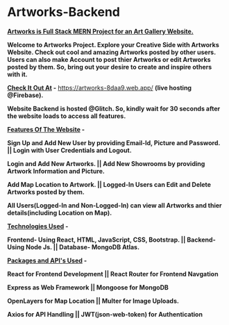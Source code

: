 # Artworks-Backend

**<ins>Artworks is Full Stack MERN Project for an Art Gallery Website.</ins>**

**Welcome to Artworks Project. Explore your Creative Side with Artworks Website. Check out cool and amazing Artworks posted by other users. Users can also make Account to post thier Artworks or edit Artworks posted by them. So, bring out your desire to create and inspire others with it.**

**<ins>Check It Out At</ins> -**  https://artworks-8daa9.web.app/   **(live hosting @Firebase).**

**Website Backend is hosted @Glitch. So, kindly wait for 30 seconds after the website loads to access all features.**

**<ins>Features Of The Website</ins> -**

**Sign Up and Add New User by providing Email-Id, Picture and Password.  || Login with User Credentials and Logout.**

**Login and Add New Artworks.  ||  Add New Showrooms by providing Artwork Information and Picture.**

**Add Map Location to Artwork. ||  Logged-In Users can Edit and Delete Artworks posted by them.**

**All Users(Logged-In and Non-Logged-In) can view all Artworks and thier details(including Location on Map).**

**<ins>Technologies Used</ins> -**

**Frontend- Using React, HTML, JavaScript, CSS, Bootstrap.  ||  Backend- Using Node Js.  ||   Database- MongoDB Atlas.**

**<ins>Packages and API's Used</ins> -**

**React for Frontend Development  ||  React Router for Frontend Navgation**

**Express as Web Framework  ||  Mongoose for MongoDB**

**OpenLayers for Map Location  ||  Multer for Image Uploads.**

**Axios for API Handling  ||  JWT(json-web-token) for Authentication**
